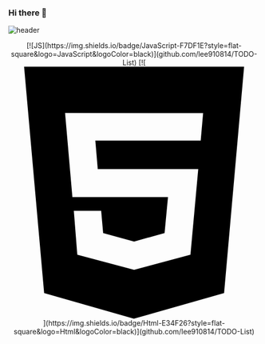 ### Hi there 👋

![header](https://capsule-render.vercel.app/api?type=wave&color=auto&height=300&section=header&text=Hello%20World&fontSize=90)
<div align=center>
[![JS](https://img.shields.io/badge/JavaScript-F7DF1E?style=flat-square&logo=JavaScript&logoColor=black)](github.com/lee910814/TODO-List)
[![<svg role="img" viewBox="0 0 24 24" xmlns="http://www.w3.org/2000/svg"><title>HTML5</title><path d="M1.5 0h21l-1.91 21.563L11.977 24l-8.564-2.438L1.5 0zm7.031 9.75l-.232-2.718 10.059.003.23-2.622L5.412 4.41l.698 8.01h9.126l-.326 3.426-2.91.804-2.955-.81-.188-2.11H6.248l.33 4.171L12 19.351l5.379-1.443.744-8.157H8.531z"/></svg>](https://img.shields.io/badge/Html-E34F26?style=flat-square&logo=Html&logoColor=black)](github.com/lee910814/TODO-List)
